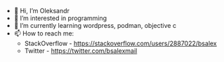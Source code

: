 - 👋 Hi, I’m Oleksandr
- 👀 I’m interested in programming
- 🌱 I’m currently learning wordpress, podman, objective c
- 📫 How to reach me:
  - StackOverflow - https://stackoverflow.com/users/2887022/bsalex
  - Twitter - https://twitter.com/bsalexmail

<!---
bsalex/bsalex is a ✨ special ✨ repository because its `README.md` (this file) appears on your GitHub profile.
You can click the Preview link to take a look at your changes.
--->
